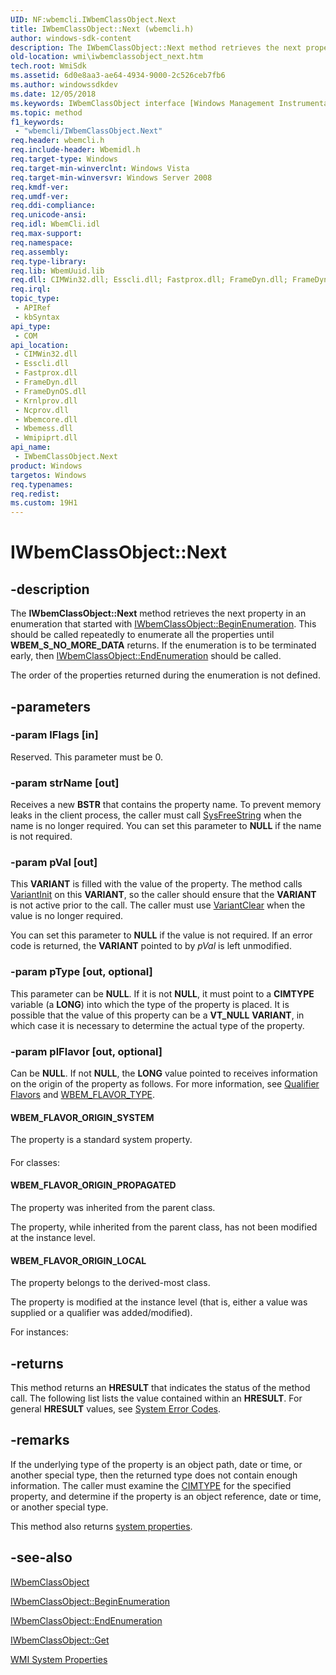 ```yaml
---
UID: NF:wbemcli.IWbemClassObject.Next
title: IWbemClassObject::Next (wbemcli.h)
author: windows-sdk-content
description: The IWbemClassObject::Next method retrieves the next property in an enumeration that started with IWbemClassObject::BeginEnumeration.
old-location: wmi\iwbemclassobject_next.htm
tech.root: WmiSdk
ms.assetid: 6d0e8aa3-ae64-4934-9000-2c526ceb7fb6
ms.author: windowssdkdev
ms.date: 12/05/2018
ms.keywords: IWbemClassObject interface [Windows Management Instrumentation],Next method, IWbemClassObject.Next, IWbemClassObject::Next, Next, Next method [Windows Management Instrumentation], Next method [Windows Management Instrumentation],IWbemClassObject interface, WBEM_FLAVOR_ORIGIN_LOCAL, WBEM_FLAVOR_ORIGIN_PROPAGATED, WBEM_FLAVOR_ORIGIN_SYSTEM, _hmm_iwbemclassobject_next, wbemcli/IWbemClassObject::Next, wmi.iwbemclassobject_next
ms.topic: method
f1_keywords: 
 - "wbemcli/IWbemClassObject.Next"
req.header: wbemcli.h
req.include-header: Wbemidl.h
req.target-type: Windows
req.target-min-winverclnt: Windows Vista
req.target-min-winversvr: Windows Server 2008
req.kmdf-ver: 
req.umdf-ver: 
req.ddi-compliance: 
req.unicode-ansi: 
req.idl: WbemCli.idl
req.max-support: 
req.namespace: 
req.assembly: 
req.type-library: 
req.lib: WbemUuid.lib
req.dll: CIMWin32.dll; Esscli.dll; Fastprox.dll; FrameDyn.dll; FrameDynOS.dll; Krnlprov.dll; Ncprov.dll; Wbemcore.dll; Wbemess.dll; Wmipiprt.dll
req.irql: 
topic_type:
 - APIRef
 - kbSyntax
api_type:
 - COM
api_location:
 - CIMWin32.dll
 - Esscli.dll
 - Fastprox.dll
 - FrameDyn.dll
 - FrameDynOS.dll
 - Krnlprov.dll
 - Ncprov.dll
 - Wbemcore.dll
 - Wbemess.dll
 - Wmipiprt.dll
api_name:
 - IWbemClassObject.Next
product: Windows
targetos: Windows
req.typenames: 
req.redist: 
ms.custom: 19H1
---
```


# IWbemClassObject::Next


## -description


The <b>IWbemClassObject::Next</b> method retrieves the 
    next property in an enumeration that started with 
    <a href="https://docs.microsoft.com/windows/desktop/api/wbemcli/nf-wbemcli-iwbemclassobject-beginenumeration">IWbemClassObject::BeginEnumeration</a>. 
    This should be called repeatedly to enumerate all the properties until 
    <b>WBEM_S_NO_MORE_DATA</b> returns. If the enumeration is to be terminated early, then 
    <a href="https://docs.microsoft.com/windows/desktop/api/wbemcli/nf-wbemcli-iwbemclassobject-endenumeration">IWbemClassObject::EndEnumeration</a> should 
    be called.

The order of the properties returned during the enumeration is not defined.


## -parameters




### -param lFlags [in]

Reserved. This parameter must be 0.


### -param strName [out]

Receives a new <b>BSTR</b> that contains the property name. To prevent memory leaks 
      in the client process, the caller must call 
      <a href="https://docs.microsoft.com/previous-versions/windows/desktop/api/oleauto/nf-oleauto-sysfreestring">SysFreeString</a> when the name is no 
      longer required. You can set this parameter to <b>NULL</b> if the name is not required.


### -param pVal [out]

This <b>VARIANT</b> is filled with the value of the property. The method calls 
       <a href="https://docs.microsoft.com/previous-versions/windows/desktop/api/oleauto/nf-oleauto-variantinit">VariantInit</a> on this 
       <b>VARIANT</b>, so the caller should ensure that the <b>VARIANT</b> 
       is not active prior to the call. The caller must use 
       <a href="https://docs.microsoft.com/previous-versions/windows/desktop/api/oleauto/nf-oleauto-variantclear">VariantClear</a> when the value is no 
       longer required.

You can set this parameter to <b>NULL</b> if the value is not required. If an error code 
       is returned, the <b>VARIANT</b> pointed to by <i>pVal</i> is left 
       unmodified.


### -param pType [out, optional]

This parameter can be <b>NULL</b>. If it is not <b>NULL</b>, it must 
      point to a <b>CIMTYPE</b> variable (a <b>LONG</b>) into which the 
      type of the property is placed. It is possible that the value of this property can be a 
      <b>VT_NULL</b> <b>VARIANT</b>, in which case it 
      is necessary to determine the actual type of the property.


### -param plFlavor [out, optional]

Can be <b>NULL</b>. If not <b>NULL</b>, the 
       <b>LONG</b> value pointed to receives information on the origin of the property as 
       follows. For more information, see <a href="https://docs.microsoft.com/windows/desktop/WmiSdk/qualifier-flavors">Qualifier Flavors</a> and <a href="https://docs.microsoft.com/windows/desktop/api/wbemcli/ne-wbemcli-tag_wbem_flavor_type">WBEM_FLAVOR_TYPE</a>.



#### WBEM_FLAVOR_ORIGIN_SYSTEM

The property is a standard system property.



#### 

For classes:



#### WBEM_FLAVOR_ORIGIN_PROPAGATED

The property was inherited from the parent class.

The property, while inherited from the parent class, has not been modified at the instance level.



#### WBEM_FLAVOR_ORIGIN_LOCAL

The property belongs to the derived-most class.

The property is modified at the instance level (that is, either a value was supplied or a qualifier was 
        added/modified).

For instances:


## -returns



This method returns an <b>HRESULT</b> that indicates the status of the method call. The 
       following list lists the value contained within an <b>HRESULT</b>. For general 
       <b>HRESULT</b> values, see 
       <a href="https://docs.microsoft.com/windows/desktop/Debug/system-error-codes">System Error Codes</a>.




## -remarks



If the underlying type of the property is an object path, date or time, or another special type, then the 
    returned type does not contain enough information. The caller must examine the 
    <a href="https://docs.microsoft.com/windows/desktop/WmiSdk/cimtype-qualifier">CIMTYPE</a> for the specified property, and determine 
    if the property is an object reference, date or time, or another special type.

This method also returns 
    <a href="https://docs.microsoft.com/windows/desktop/WmiSdk/wmi-system-properties">system properties</a>.




## -see-also




<a href="https://docs.microsoft.com/windows/desktop/api/wbemcli/nn-wbemcli-iwbemclassobject">IWbemClassObject</a>



<a href="https://docs.microsoft.com/windows/desktop/api/wbemcli/nf-wbemcli-iwbemclassobject-beginenumeration">IWbemClassObject::BeginEnumeration</a>



<a href="https://docs.microsoft.com/windows/desktop/api/wbemcli/nf-wbemcli-iwbemclassobject-endenumeration">IWbemClassObject::EndEnumeration</a>



<a href="https://docs.microsoft.com/windows/desktop/api/wbemcli/nf-wbemcli-iwbemclassobject-get">IWbemClassObject::Get</a>



<a href="https://docs.microsoft.com/windows/desktop/WmiSdk/wmi-system-properties">WMI System Properties</a>
 

 


